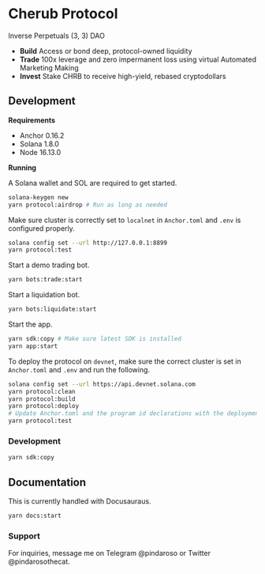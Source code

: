 # Cherub Protocol

Inverse Perpetuals (3, 3) DAO

* **Build** Access or bond deep, protocol-owned liquidity
* **Trade** 100x leverage and zero impermanent loss using virtual Automated Marketing Making
* **Invest** Stake CHRB to receive high-yield, rebased cryptodollars

## Development

**Requirements**

- Anchor 0.16.2
- Solana 1.8.0
- Node 16.13.0

**Running**

A Solana wallet and SOL are required to get started.

```bash
solana-keygen new
yarn protocol:airdrop # Run as long as needed
```

Make sure cluster is correctly set to `localnet` in `Anchor.toml` and `.env` is configured properly.

```bash
solana config set --url http://127.0.0.1:8899 
yarn protocol:test
```

Start a demo trading bot.

```bash
yarn bots:trade:start
```

Start a liquidation bot.

```bash
yarn bots:liquidate:start
```

Start the app.

```bash
yarn sdk:copy # Make sure latest SDK is installed
yarn app:start
```

To deploy the protocol on `devnet`, make sure the correct cluster is set in `Anchor.toml` and `.env` and run the following.

```bash
solana config set --url https://api.devnet.solana.com
yarn protocol:clean
yarn protocol:build
yarn protocol:deploy
# Update Anchor.toml and the program id declarations with the deployment public keys
yarn protocol:test
```

### Development

```bash
yarn sdk:copy
```

## Documentation

This is currently handled with Docusauraus.

```bash
yarn docs:start
```

### Support

For inquiries, message me on Telegram @pindaroso or Twitter @pindarosothecat.
